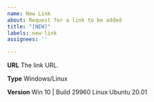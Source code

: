 ```yaml
---
name: New Link
about: Request for a link to be added
title: "[NEW]"
labels: new-link
assignees: ''

---
```


**URL**
The link URL.

**Type**
Windows/Linux

**Version**
Win 10 | Build 29960
Linux Ubuntu 20.01
